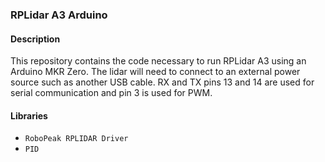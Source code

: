 ### RPLidar A3 Arduino

#### Description

This repository contains the code necessary to run RPLidar A3 using an Arduino MKR Zero. The lidar will need to connect to an external power source such as another USB cable. RX and TX pins 13 and 14 are used for serial communication and pin 3 is used for PWM.

#### Libraries
- `RoboPeak RPLIDAR Driver`
- `PID`
